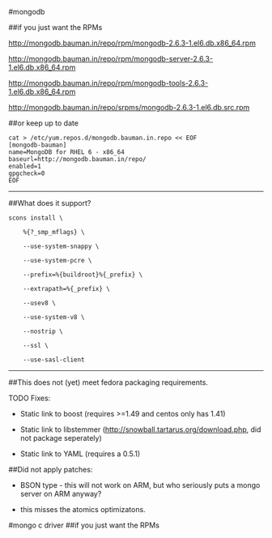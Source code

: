 #mongodb

##if you just want the RPMs





http://mongodb.bauman.in/repo/rpm/mongodb-2.6.3-1.el6.db.x86_64.rpm

http://mongodb.bauman.in/repo/rpm/mongodb-server-2.6.3-1.el6.db.x86_64.rpm

http://mongodb.bauman.in/repo/rpm/mongodb-tools-2.6.3-1.el6.db.x86_64.rpm



http://mongodb.bauman.in/repo/srpms/mongodb-2.6.3-1.el6.db.src.rpm




##or keep up to date

    cat > /etc/yum.repos.d/mongodb.bauman.in.repo << EOF
    [mongodb-bauman]
    name=MongoDB for RHEL 6 - x86_64
    baseurl=http://mongodb.bauman.in/repo/
    enabled=1
    gpgcheck=0
    EOF



--------------------------------------------------------



##What does it support?


    scons install \

        %{?_smp_mflags} \

        --use-system-snappy \

        --use-system-pcre \

        --prefix=%{buildroot}%{_prefix} \

        --extrapath=%{_prefix} \

        --usev8 \

        --use-system-v8 \

        --nostrip \

        --ssl \

        --use-sasl-client







--------------------------------------------------------

##This does not (yet) meet fedora packaging requirements.



TODO Fixes:

* Static link to boost (requires >=1.49 and centos only has 1.41)

* Static link to libstemmer (http://snowball.tartarus.org/download.php, did not package seperately)

* Static link to YAML (requires a 0.5.1)






##Did not apply patches:

*   BSON type - this will not work on ARM, but who seriously puts a mongo server on ARM anyway?

*   this misses the atomics optimizatons. 
   



#mongo c driver
##if you just want the RPMs
